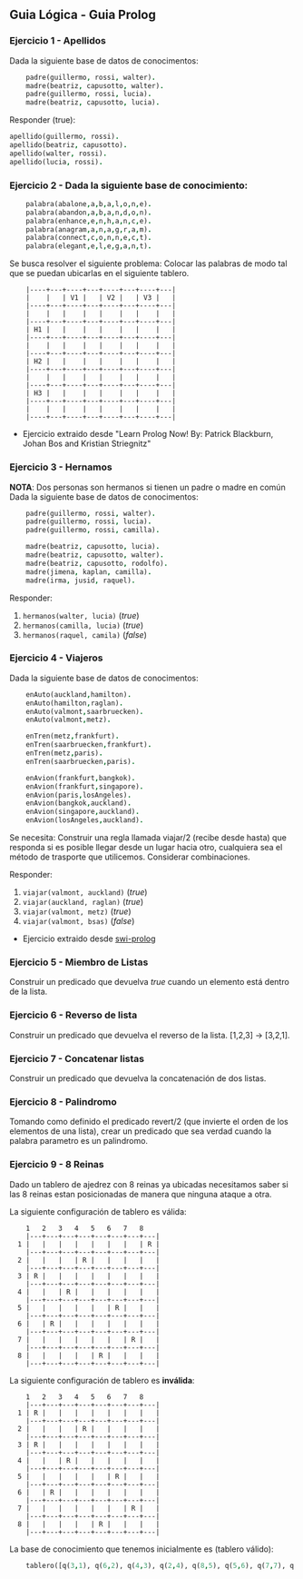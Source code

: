 ## Guia Lógica - Guia Prolog

### Ejercicio 1 - Apellidos

Dada la siguiente base de datos de conocimentos:

```prolog
    padre(guillermo, rossi, walter).
    madre(beatriz, capusotto, walter).
    padre(guillermo, rossi, lucia).
    madre(beatriz, capusotto, lucia).
```

Responder (true):

```prolog
apellido(guillermo, rossi).
apellido(beatriz, capusotto).
apellido(walter, rossi).
apellido(lucia, rossi).
```

### Ejercicio 2 - Dada la siguiente base de conocimiento:

```prolog
    palabra(abalone,a,b,a,l,o,n,e).
    palabra(abandon,a,b,a,n,d,o,n).
    palabra(enhance,e,n,h,a,n,c,e).
    palabra(anagram,a,n,a,g,r,a,m).
    palabra(connect,c,o,n,n,e,c,t).
    palabra(elegant,e,l,e,g,a,n,t).
```

Se busca resolver el siguiente problema: Colocar las palabras de modo tal que se puedan ubicarlas en el siguiente tablero.
```
    |----+---+----+---+----+---+----+---|
    |    |   | V1 |   | V2 |   | V3 |   |
    |----+---+----+---+----+---+----+---|
    |    |   |    |   |    |   |    |   | 
    |----+---+----+---+----+---+----+---|
    | H1 |   |    |   |    |   |    |   |
    |----+---+----+---+----+---+----+---|
    |    |   |    |   |    |   |    |   |
    |----+---+----+---+----+---+----+---|
    | H2 |   |    |   |    |   |    |   |
    |----+---+----+---+----+---+----+---|
    |    |   |    |   |    |   |    |   |
    |----+---+----+---+----+---+----+---|
    | H3 |   |    |   |    |   |    |   |
    |----+---+----+---+----+---+----+---|
    |    |   |    |   |    |   |    |   | 
    |----+---+----+---+----+---+----+---|
```

* Ejercicio extraido desde "Learn Prolog Now! By: Patrick Blackburn, Johan Bos and Kristian Striegnitz"

### Ejercicio 3 - Hernamos

**NOTA**: Dos personas son hermanos si tienen un padre o madre en común
Dada la siguiente base de datos de conocimentos:

```prolog
    padre(guillermo, rossi, walter).
    padre(guillermo, rossi, lucia).
    padre(guillermo, rossi, camilla).

    madre(beatriz, capusotto, lucia).
    madre(beatriz, capusotto, walter).
    madre(beatriz, capusotto, rodolfo).
    madre(jimena, kaplan, camilla).
    madre(irma, jusid, raquel).
```

Responder:

1. ```hermanos(walter, lucia)``` (*true*)
2. ```hermanos(camilla, lucia)``` (*true*)
3. ```hermanos(raquel, camila)``` (*false*)

### Ejercicio 4 - Viajeros

Dada la siguiente base de datos de conocimentos:

```prolog
    enAuto(auckland,hamilton).
    enAuto(hamilton,raglan).
    enAuto(valmont,saarbruecken).
    enAuto(valmont,metz).

    enTren(metz,frankfurt).
    enTren(saarbruecken,frankfurt).
    enTren(metz,paris).
    enTren(saarbruecken,paris).

    enAvion(frankfurt,bangkok).
    enAvion(frankfurt,singapore).
    enAvion(paris,losAngeles).
    enAvion(bangkok,auckland).
    enAvion(singapore,auckland).
    enAvion(losAngeles,auckland).
```

Se necesita: Construir una regla llamada viajar/2 (recibe desde hasta) que responda si es posible llegar desde un lugar hacia otro, cualquiera sea el método de trasporte que utilicemos. Considerar combinaciones.

Responder:

1. ```viajar(valmont, auckland)``` (*true*)
2. ```viajar(auckland, raglan)``` (*true*)
3. ```viajar(valmont, metz)``` (*true*)
4. ```viajar(valmont, bsas)``` (*false*)


* Ejercicio extraido desde [swi-prolog](http://lpn.swi-prolog.org/lpnpage.php?pagetype=html&pageid=lpn-htmlse12)

### Ejercicio 5 - Miembro de Listas

Construir un predicado que devuelva *true* cuando un elemento está dentro de la lista.

### Ejercicio 6 - Reverso de lista

Construir un predicado que devuelva el reverso de la lista. [1,2,3] -> [3,2,1].

### Ejercicio 7 - Concatenar listas

Construir un predicado que devuelva la concatenación de dos listas.

### Ejercicio 8 - Palindromo

Tomando como definido el predicado revert/2 (que invierte el orden de los elementos de una lista), crear un predicado que sea verdad cuando la palabra parametro es un palindromo.

### Ejercicio 9 - 8 Reinas

Dado un tablero de ajedrez con 8 reinas ya ubicadas necesitamos saber si las 8 reinas estan posicionadas de manera que ninguna ataque a otra.

La siguiente configuración de tablero es válida:
```
    1   2   3   4   5   6   7   8
    |---+---+---+---+---+---+---+---|
  1 |   |   |   |   |   |   |   | R | 
    |---+---+---+---+---+---+---+---|
  2 |   |   |   | R |   |   |   |   | 
    |---+---+---+---+---+---+---+---|
  3 | R |   |   |   |   |   |   |   | 
    |---+---+---+---+---+---+---+---|
  4 |   |   | R |   |   |   |   |   |
    |---+---+---+---+---+---+---+---|
  5 |   |   |   |   |   | R |   |   |
    |---+---+---+---+---+---+---+---|
  6 |   | R |   |   |   |   |   |   |
    |---+---+---+---+---+---+---+---|
  7 |   |   |   |   |   |   | R |   |
    |---+---+---+---+---+---+---+---|
  8 |   |   |   |   | R |   |   |   |
    |---+---+---+---+---+---+---+---|
```

La siguiente configuración de tablero es **inválida**:

```
    1   2   3   4   5   6   7   8
    |---+---+---+---+---+---+---+---|
  1 | R |   |   |   |   |   |   |   | 
    |---+---+---+---+---+---+---+---|
  2 |   |   |   | R |   |   |   |   | 
    |---+---+---+---+---+---+---+---|
  3 | R |   |   |   |   |   |   |   | 
    |---+---+---+---+---+---+---+---|
  4 |   |   | R |   |   |   |   |   |
    |---+---+---+---+---+---+---+---|
  5 |   |   |   |   |   | R |   |   |
    |---+---+---+---+---+---+---+---|
  6 |   | R |   |   |   |   |   |   |
    |---+---+---+---+---+---+---+---|
  7 |   |   |   |   |   |   | R |   |
    |---+---+---+---+---+---+---+---|
  8 |   |   |   |   | R |   |   |   |
    |---+---+---+---+---+---+---+---|
```

La base de conocimiento que tenemos inicialmente es (tablero válido):

```prolog
    tablero([q(3,1), q(6,2), q(4,3), q(2,4), q(8,5), q(5,6), q(7,7), q(1,8)]).
```
